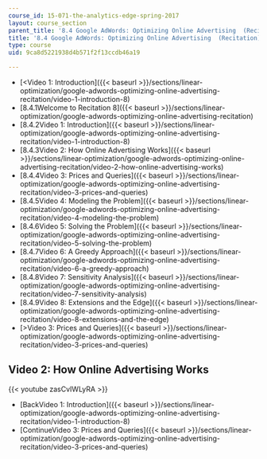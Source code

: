 ```yaml
---
course_id: 15-071-the-analytics-edge-spring-2017
layout: course_section
parent_title: '8.4 Google AdWords: Optimizing Online Advertising  (Recitation)'
title: '8.4 Google AdWords: Optimizing Online Advertising  (Recitation)'
type: course
uid: 9ca8d5221938d4b571f2f13ccdb46a19

---
```


*   [<Video 1: Introduction]({{< baseurl >}}/sections/linear-optimization/google-adwords-optimizing-online-advertising-recitation/video-1-introduction-8)
*   [8.4.1Welcome to Recitation 8]({{< baseurl >}}/sections/linear-optimization/google-adwords-optimizing-online-advertising-recitation)
*   [8.4.2Video 1: Introduction]({{< baseurl >}}/sections/linear-optimization/google-adwords-optimizing-online-advertising-recitation/video-1-introduction-8)
*   [8.4.3Video 2: How Online Advertising Works]({{< baseurl >}}/sections/linear-optimization/google-adwords-optimizing-online-advertising-recitation/video-2-how-online-advertising-works)
*   [8.4.4Video 3: Prices and Queries]({{< baseurl >}}/sections/linear-optimization/google-adwords-optimizing-online-advertising-recitation/video-3-prices-and-queries)
*   [8.4.5Video 4: Modeling the Problem]({{< baseurl >}}/sections/linear-optimization/google-adwords-optimizing-online-advertising-recitation/video-4-modeling-the-problem)
*   [8.4.6Video 5: Solving the Problem]({{< baseurl >}}/sections/linear-optimization/google-adwords-optimizing-online-advertising-recitation/video-5-solving-the-problem)
*   [8.4.7Video 6: A Greedy Approach]({{< baseurl >}}/sections/linear-optimization/google-adwords-optimizing-online-advertising-recitation/video-6-a-greedy-approach)
*   [8.4.8Video 7: Sensitivity Analysis]({{< baseurl >}}/sections/linear-optimization/google-adwords-optimizing-online-advertising-recitation/video-7-sensitivity-analysis)
*   [8.4.9Video 8: Extensions and the Edge]({{< baseurl >}}/sections/linear-optimization/google-adwords-optimizing-online-advertising-recitation/video-8-extensions-and-the-edge)
*   [\>Video 3: Prices and Queries]({{< baseurl >}}/sections/linear-optimization/google-adwords-optimizing-online-advertising-recitation/video-3-prices-and-queries)

Video 2: How Online Advertising Works
-------------------------------------

{{< youtube zasCvIWLyRA >}}

*   [BackVideo 1: Introduction]({{< baseurl >}}/sections/linear-optimization/google-adwords-optimizing-online-advertising-recitation/video-1-introduction-8)
*   [ContinueVideo 3: Prices and Queries]({{< baseurl >}}/sections/linear-optimization/google-adwords-optimizing-online-advertising-recitation/video-3-prices-and-queries)
